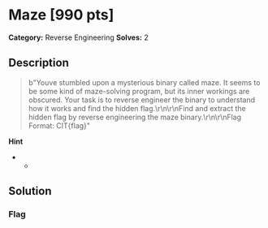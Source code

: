 # Maze [990 pts]

**Category:** Reverse Engineering
**Solves:** 2

## Description
>b"Youve stumbled upon a mysterious binary called maze. It seems to be some kind of maze-solving program, but its inner workings are obscured. Your task is to reverse engineer the binary to understand how it works and find the hidden flag.\r\n\r\nFind and extract the hidden flag by reverse engineering the maze binary.\r\n\r\nFlag Format: CIT{flag}"

**Hint**
* -

## Solution

### Flag

